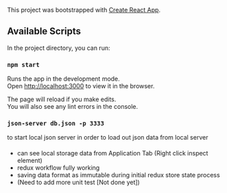 This project was bootstrapped with [Create React App](https://github.com/facebook/create-react-app).

## Available Scripts

In the project directory, you can run:

### `npm start`

Runs the app in the development mode.<br>
Open [http://localhost:3000](http://localhost:3000) to view it in the browser.

The page will reload if you make edits.<br>
You will also see any lint errors in the console.

### `json-server db.json -p 3333`
to start local json server in order to load out json data from local server


####
 - can see local storage data from Application Tab (Right click inspect element)
 - redux workflow fully working
 - saving data format as immutable during initial redux store state process
 - (Need to add more unit test [Not done yet])